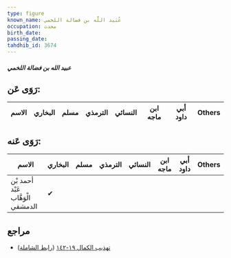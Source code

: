 ```yaml
---
type: figure
known_name: عُبَيد اللَّه بن فضالة اللخمي
occupation: محدث
birth_date:
passing_date:
tahdhib_id: 3674
---
```

##### عبيد الله بن فضالة اللخمي

## رَوَى عَن:
| الاسم | البخاري | مسلم | الترمذي | النسائي | ابن ماجه | أبي داود | Others |
| ----- | ------- | ---- | ------- | ------- | -------- | -------- | ------ |
## رَوَى عَنه:
| الاسم                             | البخاري | مسلم | الترمذي | النسائي | ابن ماجه | أبي داود | Others |
| --------------------------------- | ------- | ---- | ------- | ------- | -------- | -------- | ------ |
| أحمد بْن عَبْد الْوَهَّاب الدمشقي | ✔       |      |         |         |          |          |        |
## مراجع
- [تهذيب الكمال ١٩-١٤٢](obsidian://open?vault=Tahdhib-al-Kamal&file=Figures/٣٦٧٤-عبيد%20الله%20بن%20فضالة%20اللخمي) ([رابط الشاملة](https://shamela.ws/book/3722/9716))